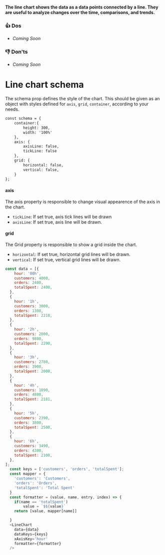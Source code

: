 #### The line chart shows the data as a data points connected by a line. They are useful to analyze changes over the time, comparisons, and trends.

### 👍 Dos
- *Coming Soon*

### 👎 Don'ts
- *Coming Soon*

# Line chart schema
The schema prop defines the style of the chart. This should be given as an object with styles defined for `axis`, `grid`, `container`, according to your needs. 

```md
const schema = {
    container:{
        height: 300,
        width: '100%'
    },
    axis: {
        axisLine: false,
        tickLine: false
    },
    grid: {
        horizontal: false,
        vertical: false,
    }
};

```

#### axis
The axis property is responsible to change visual appearence of the axis in the chart.

- `tickLine`: If set true, axis tick lines will be drawn
- `axisLine`: If set true, axis line will be drawn.

#### grid
The Grid property is responsible to show a grid inside the chart.

- `horizontal`: If set true, horizontal grid lines will be drawn.
- `vertical`: If set true, vertical grid lines will be drawn.  


```js
const data = [{
    hour: '00h',
    customers: 4000,
    orders: 2400,
    totalSpent: 2400,
  },
  {
    hour: '1h',
    customers: 3000,
    orders: 1398,
    totalSpent: 2210,
  },
  {
    hour: '2h',
    customers: 2000,
    orders: 9800,
    totalSpent: 2290,
  },
  {
    hour: '3h',
    customers: 2780,
    orders: 3908,
    totalSpent: 2000,
  },
  {
    hour: '4h',
    customers: 1890,
    orders: 4800,
    totalSpent: 2181,
  },
  {
    hour: '5h',
    customers: 2390,
    orders: 3800,
    totalSpent: 2500,
  },
  {
    hour: '6h',
    customers: 3490,
    orders: 4300,
    totalSpent: 2100,
  },
];
  const keys = ['customers', 'orders', 'totalSpent'];
  const mapper = {
    'customers': 'Customers',
    'orders': 'Orders',
    'totalSpent': 'Total Spent'
  }
  const formatter = (value, name, entry, index) => {
    if(name == 'totalSpent')
        value = `$${value}`
    return [value, mapper[name]]

  }
  <LineChart
    data={data}
    dataKeys={keys}
    xAxisKey='hour'
    formatter={formatter}
  />
```